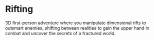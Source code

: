 # Rifting
3D first-person adventure where you manipulate dimensional rifts to outsmart enemies, shifting between realities to gain the upper hand in combat and uncover the secrets of a fractured world.
